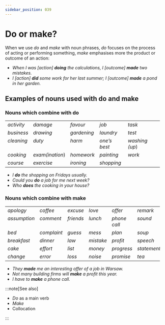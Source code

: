 ```yaml
---
sidebar_position: 039
---
```


# Do or make?

When we use *do* and *make* with noun phrases, *do* focuses on the process of acting or performing something, *make* emphasises more the product or outcome of an action:

- *When I was \[action\] **doing** the calculations, I \[outcome\] **made** two mistakes.*
- *I \[action\] **did** some work for her last summer; I \[outcome\] **made** a pond in her garden.*

## Examples of nouns used with do and make

### Nouns which combine with do

<table><tbody><tr valign="top"><td><i>activity</i></td><td><i>damage</i></td><td><i>favour</i></td><td><i>job</i></td><td><i>task</i></td></tr><tr valign="top"><td><i>business</i></td><td><i>drawing</i></td><td><i>gardening</i></td><td><i>laundry</i></td><td><i>test</i></td></tr><tr valign="top"><td><i>cleaning</i></td><td><i>duty</i></td><td><i>harm</i></td><td><i>one’s best</i></td><td><i>washing (up</i>)</td></tr><tr valign="top"><td><i>cooking</i></td><td><i>exam(ination</i>)</td><td><i>homework</i></td><td><i>painting</i></td><td><i>work</i></td></tr><tr valign="top"><td><i>course</i></td><td><i>exercise</i></td><td><i>ironing</i></td><td><i>shopping</i></td><td><br/></td></tr></tbody></table>

- *I **do** the shopping on Fridays usually.*
- *Could you **do** a job for me next week?*
- *Who **does** the cooking in your house?*

### Nouns which combine with make

<table><tbody><tr valign="top"><td><i>apology</i></td><td><i>coffee</i></td><td><i>excuse</i></td><td><i>love</i></td><td><i>offer</i></td><td><i>remark</i></td></tr><tr valign="top"><td><i>assumption</i></td><td><i>comment</i></td><td><i>friends</i></td><td><i>lunch</i></td><td><i>phone call</i></td><td><i>sound</i></td></tr><tr valign="top"><td><i>bed</i></td><td><i>complaint</i></td><td><i>guess</i></td><td><i>mess</i></td><td><i>plan</i></td><td><i>soup</i></td></tr><tr valign="top"><td><i>breakfast</i></td><td><i>dinner</i></td><td><i>law</i></td><td><i>mistake</i></td><td><i>profit</i></td><td><i>speech</i></td></tr><tr valign="top"><td><i>cake</i></td><td><i>effort</i></td><td><i>list</i></td><td><i>money</i></td><td><i>progress</i></td><td><i>statement</i></td></tr><tr valign="top"><td><i>change</i></td><td><i>error</i></td><td><i>loss</i></td><td><i>noise</i></td><td><i>promise</i></td><td><i>tea</i></td></tr></tbody></table>

- *They **made** me an interesting offer of a job in Warsaw.*
- *Not many building firms will **make** a profit this year.*
- *I have to **make** a phone call.*

:::note[See also]

- *Do* as a main verb
- *Make*
- Collocation

:::
